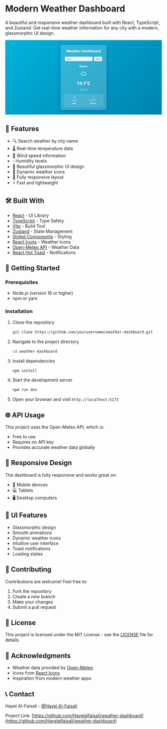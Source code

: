 # Modern Weather Dashboard

A beautiful and responsive weather dashboard built with React, TypeScript, and Zustand. Get real-time weather information for any city with a modern, glassmorphic UI design.

![DevFinder Screenshot](/public/image.png)

## 🌟 Features

- 🔍 Search weather by city name
- 🌡️ Real-time temperature data
- 💨 Wind speed information
- 💧 Humidity levels
- 🎨 Beautiful glassmorphic UI design
- 🌈 Dynamic weather icons
- 📱 Fully responsive layout
- ⚡ Fast and lightweight

## 🛠️ Built With

- [React](https://reactjs.org/) - UI Library
- [TypeScript](https://www.typescriptlang.org/) - Type Safety
- [Vite](https://vitejs.dev/) - Build Tool
- [Zustand](https://github.com/pmndrs/zustand) - State Management
- [Styled Components](https://styled-components.com/) - Styling
- [React Icons](https://react-icons.github.io/react-icons/) - Weather Icons
- [Open-Meteo API](https://open-meteo.com/) - Weather Data
- [React Hot Toast](https://react-hot-toast.com/) - Notifications

## 🚀 Getting Started

### Prerequisites

- Node.js (version 16 or higher)
- npm or yarn

### Installation


1. Clone the repository
   ```bash
   git clone https://github.com/yourusername/weather-dashboard.git
   ```

2. Navigate to the project directory
   ```bash
   cd weather-dashboard
   ```

3. Install dependencies
   ```bash
   npm install
   ```

4. Start the development server
   ```bash
   npm run dev
   ```

5. Open your browser and visit `http://localhost:5173`

## 🌐 API Usage

This project uses the Open-Meteo API, which is:
- Free to use
- Requires no API key
- Provides accurate weather data globally

## 📱 Responsive Design

The dashboard is fully responsive and works great on:
- 📱 Mobile devices
- 💻 Tablets
- 🖥️ Desktop computers

## 🎨 UI Features

- Glassmorphic design
- Smooth animations
- Dynamic weather icons
- Intuitive user interface
- Toast notifications
- Loading states

## 🤝 Contributing

Contributions are welcome! Feel free to:
1. Fork the repository
2. Create a new branch
3. Make your changes
4. Submit a pull request

## 📝 License

This project is licensed under the MIT License - see the [LICENSE](LICENSE) file for details.

## 🙏 Acknowledgments

- Weather data provided by [Open-Meteo](https://open-meteo.com/)
- Icons from [React Icons](https://react-icons.github.io/react-icons/)
- Inspiration from modern weather apps

## 📞 Contact

Hayel Al-Faisali - [@Hayel Al-Faisali](https://twitter.com/HayelFaisali)

Project Link: [https://github.com/Hayelalfaisali/weather-dashboard](https://github.com/Hayelalfaisali/weather-dashboard)
